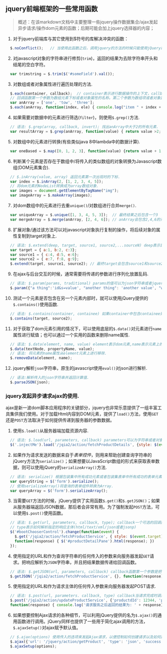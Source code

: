 ## jquery前端框架的一些常用函数

> 概述：在该markdown文档中主要整理一些jquery操作数据集合/ajax发起异步请求/操作dom元素的函数；后期可能会加上jquery选择器的内容；

1. 对于jquery前端库与其它使用到$符号的库解决冲突的函数：
```javascript
  $.noConflict();	// 当使用此函数之后，调用jquery的方法的时候只能使用jQuery前缀符号.
```
2. 对javascript对象的字符串进行修剪(`trim`)，返回的结果为去除字符串开头和结尾的空白字符。
```javascript
  var trimstring = $.trim($('#someField').val());
```
3. 对数组或者对象属性进行遍历处理的方法.
```javascript
  $.each(container, callback);	// container表示进行数据操作的上下文，callback为回调函数
  // 回调函数第一个参数为数组元素下标或者对象属性的名称。第二个参数为数组项或者对象属性值.
  var anArray = ['one', 'tow', 'three'];
  $.each(anArray, function(index, ele) { console.log("item " + index + ": value:" + ele); });
```
4. 如果需要对数据中的元素进行筛选(`filter`)，则使用`$.grep()`方法.
```javascript
  // 语法: $.grep(array, callback, invert); 找出anArray中大于2的所有元素.
  var resultArray = $.grep(anArray, function(value) { return value >2; });
```
5. 对数组中的元素进行转换(有些类似java 8中lambda中的数据计算).
```javascript
  var oneBased = $.map([0, 1, 2, 3], function(value) {return value + 1; });
```
6. 判断某个元素是否存在于数组中/将传入的类似数组的对象转换为Javascript数组(DOM元素集合).
```javascript
  // $.inArray(value, array) 返回元素第一次出现时的下标.
  var index = $.inArray(2, [1, 2, 3, 4, 5]);
  // 将dom元素的NodeList转换成为array数组对象.
  var images = document.getElementByTagName("img");
  var imageArray = $.makeArray(images);
```
7. 对dom数组中的元素进行去重`unique()`/对数组进行合并`merge()`.
```javascript
  var uniqueArray = $.unique([1, 3, 4, 5, 3]);  // 最终结果之后包含一个3
  var mergeArray = $.merge(anArray, [2, 4, 6]); // anArray会包含2,4,6的元素
```
8. 扩展对象/通过该方法可以对javascript对象执行复制的操作，将后续对象的属性复制到target对象上.
```javascript
  // 语法: $.extend(deep, target, source1, source2,...sourceN) deep表示是否执行深复制默认为false,最终的结果会将sourceN的属性复制到target对象上.
  var target = { a:1, b:2, c:3};
  var source1 = { c:4, d:5, e:6};
  var source2 = { e:7, f:8, g:9};
  $.extend(target, source1, source2); // 最终target会包含source1和source2的属性,且属性值为最后复制的属性的值.
```
9. 在ajax与后台交互的时候，通常需要将传递的参数进行序列化放置乱码.
```javascript
  // 语法: $.param(params, traditional) params的值可以为json字符串或者jquery包装集, traditional为可选参数默认为false.
  $.param({"a thing":'id&s=value', "another thing": 'another value', "weired characters": '*+=='});
```
10. 测试一个元素是否包含在另一个元素内部时，就可以使用jQuery提供的`$.contains()`使用函数.
```javascript
  // 语法: $.contains(container, containee) 如果container中包含containee则返回true否则为false.
  $.contains(target, source2);
```
11. 对于获取了dom元素引用的情况下，可以使用底层的`$.data()`对元素进行`name`属性进行赋值；也可以通过一个实用的函数来删除name属性.
```javascript
  // 语法: $.data(element, name, value) element表示dom元素,name表示元素上的属性名称.
  $.data(textNode, propertyName, value);
  // 语法: 将元素的name属性从element元素上进行移除.
  $.removeData(element, name);
```
12. jquery解析`json`字符串，原生的javascript使用`eval()`对json进行解析.
```javascript
  // 语法:解析传入的json字符串并返回计算值.
  $.parseJSON(json);
```

### jquery发起异步请求ajax的使用.
ajax是新一波dom脚本应用程序的关键部分，jquery也非常乐意提供了一组丰富工具集供我们使用。对于加载Html内容到DOM元素，提供了`load()`方法，使用`GET`还是`POST`方法取决于如何提供传递到服务器的参数数据。
1. 使用`$.load()`从服务器端加载资源内容.
```javascript
  // 语法: $.load(url, parameters, callback) parameters可以为字符串或者对象，如果是指定为对象或者数组，则使用POST方法发起请求。如果省略或者指定为字符串则默认使用GET请求.
  $('.injectMe').load('/jqia2/action/fetchProductDetails', {style: $(event.target).val()}, function() {$('[value=""]', event.target).remove(); });
```
2. 如果作为请求发送的数据来自于*表单控件*，则用来帮助创建查询字符串的jQuery方法为`serialize()`；如果想要以JavaScript数组的形式来获取表单数据，则可以使用jQuery的`serializeArray()`方法.
```javascript
  // 语法: serialize() 根据包装集中所有成功元素或者包装集表单中所有成功的表单元素，创建正确格式化和编码的查询字符串.
  var queryString = $('form').serialize();
  // 使用serializeArray()将查询的表单组件转换为Array.
  var queryArray = $('form').serializeArray();
```
3. 当需要`GET`方法的时候，jQuery提供了实用函数`$.get()`和`$.getJSON()`；如果从服务器端返回JSON数据，那后者会非常有用。为了强制发起`POST`方法，可以使用`$.post()`使用函数。
```javascript
  // 语法: $.get(url, parameters, callback, type); callback一个可选的回调函数，在请求成功完成时调用。传入回调函数的第一个参数为响应主体(根据设置的type参数来解析响应主体)，第二个参数是文本信息，第三个参数包含对XHR实例的引用。
  // type表示如何解析指定的响应主体(html/text/xml/json或者jsonp)
  $('#bootChooserControl').change(function(event) {
    $.get('/jqia2/action/fetchProductService', { style: $(event.target).val()},
    function(response) { $('#productDetailPane').html(response); })
  });
```
4. 使用指定的URL和作为查询字符串的任何传入的参数来向服务器发起`GET`请求。把响应解析为`JSON`字符串，并且把结果数据传递给回调函数。
```javascript
  // 语法: $.getJSON(url, parameters, callback) callback函数第一个参数是把响应主体作为JSON表示法解析所得到的数据值。第二个参数是状态文本。第三个参数提供了一个队XHR实例的引用.
  $.getJSON('/jqia2/action/fetchProductService', {}, function(response) {console.log('返回的json响应结果为: ' + response);})
```
5. 使用指定的URL和作为请求主体的任何传入参数来向服务器发起POST请求.
```javascript
  // 语法: $.post(url, parameters. callback, type) callback当请求完成时调用的函数。传入回调的第一个参数为响应主体，第二个参数为状态文本，第三个参数提供了对XHR实例的引用。
  $.post('/jqia2/action/updateProductService', {'productdId': 12344, 'productQuantity': 30}, 
  function(response) { console.log('请求服务之后返回的结果为: ' + response); }, 'json');
```
6. 如果想要控制Ajax请求的各种细节，可以利用jQuery提供的名为`$.ajax()`的通用函数进行调用。jQuery同样也提供了一些用于简化ajax调用的方法，`$.ajaxSetup()`对ajax赋予默认值。
```javascript
  // $.ajax(options) 使用传入的选项来发起Ajax请求，以便控制如何创建请求以及如何通知回调.
  $.ajax({'url': '/jquery/action/getProduct', 'type': 'json', 'success': function(response, status){ console.log('响应的status为:' + status + ' ,返回的响应为: response'); } })
  $.ajaxSetup(options);
```












